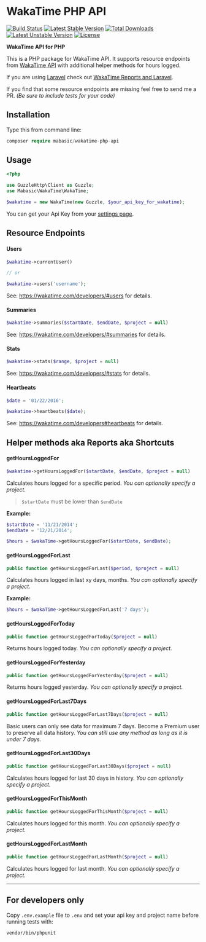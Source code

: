 # WakaTime PHP API

[![Build Status](https://travis-ci.org/mabasic/wakatime-php-api.svg)](https://travis-ci.org/mabasic/wakatime-php-api) [![Latest Stable Version](https://poser.pugx.org/mabasic/wakatime-php-api/v/stable.svg)](https://packagist.org/packages/mabasic/wakatime-php-api) [![Total Downloads](https://poser.pugx.org/mabasic/wakatime-php-api/downloads.svg)](https://packagist.org/packages/mabasic/wakatime-php-api) [![Latest Unstable Version](https://poser.pugx.org/mabasic/wakatime-php-api/v/unstable.svg)](https://packagist.org/packages/mabasic/wakatime-php-api) [![License](https://poser.pugx.org/mabasic/wakatime-php-api/license.svg)](https://packagist.org/packages/mabasic/wakatime-php-api)

**WakaTime API for PHP**

This is a PHP package for WakaTime API. It supports resource endpoints from [WakaTime API](https://wakatime.com/developers) with additional helper methods for hours logged.

If you are using [Laravel](http://laravel.com/) check out [WakaTime Reports and Laravel](http://laravelista.com/posts/wakatime-reports-and-laravel/).

If you find that some resource endpoints are missing feel free to send me a PR. *(Be sure to include tests for your code)*

## Installation

Type this from command line:

```php
composer require mabasic/wakatime-php-api
```

## Usage

```php
<?php

use GuzzleHttp\Client as Guzzle;
use Mabasic\WakaTime\WakaTime;

$wakatime = new WakaTime(new Guzzle, $your_api_key_for_wakatime);
```

You can get your Api Key from your [settings page](https://wakatime.com/settings).

## Resource Endpoints

#### Users

```php
$wakatime->currentUser()

// or

$wakatime->users('username');
```

See: https://wakatime.com/developers/#users for details.

#### Summaries

```php
$wakatime->summaries($startDate, $endDate, $project = null)
```

See: https://wakatime.com/developers/#summaries for details.

#### Stats

```php
$wakatime->stats($range, $project = null)
```

See: https://wakatime.com/developers/#stats for details.

#### Heartbeats

```php
$date = '01/22/2016';

$wakatime->heartbeats($date);
```

See: https://wakatime.com/developers#heartbeats for details.

## Helper methods aka Reports aka Shortcuts

#### getHoursLoggedFor

```php
$wakatime->getHoursLoggedFor($startDate, $endDate, $project = null)
```

Calculates hours logged for a specific period.
_You can optionally specify a project._

> `$startDate` must be lower than `$endDate`

**Example:**

```php
$startDate = '11/21/2014';
$endDate = '12/21/2014';

$hours = $wakaTime->getHoursLoggedFor($startDate, $endDate);
```

#### getHoursLoggedForLast

```php
public function getHoursLoggedForLast($period, $project = null)
```

Calculates hours logged in last xy days, months.
_You can optionally specify a project._

**Example:**

```php
$hours = $wakaTime->getHoursLoggedForLast('7 days');
```

#### getHoursLoggedForToday

```php
public function getHoursLoggedForToday($project = null)
```

Returns hours logged today.
_You can optionally specify a project._

#### getHoursLoggedForYesterday

```php
public function getHoursLoggedForYesterday($project = null)
```

Returns hours logged yesterday.
_You can optionally specify a project._

#### getHoursLoggedForLast7Days

```php
public function getHoursLoggedForLast7Days($project = null)
```

Basic users can only see data for maximum 7 days. Become a Premium user to preserve all data history.
_You can still use any method as long as it is under 7 days._

#### getHoursLoggedForLast30Days

```php
public function getHoursLoggedForLast30Days($project = null)
```

Calculates hours logged for last 30 days in history.
_You can optionally specify a project._

#### getHoursLoggedForThisMonth

```php
public function getHoursLoggedForThisMonth($project = null)
```

Calculates hours logged for this month.
_You can optionally specify a project._

#### getHoursLoggedForLastMonth

```php
public function getHoursLoggedForLastMonth($project = null)
```

Calculates hours logged for last month.
_You can optionally specify a project._

---

## For developers only

Copy `.env.example` file to `.env` and set your api key and project name before running tests with:

```
vendor/bin/phpunit
```
